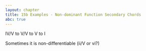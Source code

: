 ```yaml
---
layout: chapter
title: 15b Examples - Non-dominant Function Secondary Chords
abc: true
---
```


IV/V to V/V to V to I

Sometimes it is non-differentiable (ii/V or vi?)